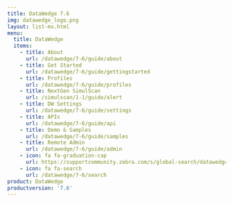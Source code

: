 ```yaml
---
title: DataWedge 7.6
img: datawedge_logo.png
layout: list-mx.html
menu:
  title: DataWedge
  items:
    - title: About
      url: /datawedge/7-6/guide/about
    - title: Get Started
      url: /datawedge/7-6/guide/gettingstarted
    - title: Profiles
      url: /datawedge/7-6/guide/profiles
    - title: NextGen SimulScan
      url: /simulscan/1-1/guide/alert
    - title: DW Settings
      url: /datawedge/7-6/guide/settings
    - title: APIs
      url: /datawedge/7-6/guide/api
    - title: Demo & Samples
      url: /datawedge/7-6/guide/samples
    - title: Remote Admin
      url: /datawedge/7-6/guide/admin
    - icon: fa fa-graduation-cap
      url: https://supportcommunity.zebra.com/s/global-search/datawedge?language=en_US
    - icon: fa fa-search
      url: /datawedge/7-6/search
product: DataWedge
productversion: '7.6'
---
```

